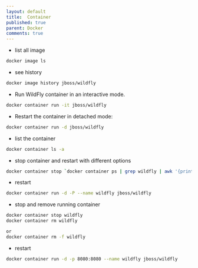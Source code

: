 ```yaml
---
layout: default
title:  Container
published: true
parent: Docker
comments: true
---
```


* list all image

```sh
docker image ls
```

* see history

```sh
docker image history jboss/wildfly
```

* Run WildFly container in an interactive mode.

```sh
docker container run -it jboss/wildfly
```

* Restart the container in detached mode:

```sh
docker container run -d jboss/wildfly
```

* list the container

```sh
docker container ls -a
```

* stop container and restart with different options

```sh
docker container stop `docker container ps | grep wildfly | awk '{print $1}'`
```

* restart

```sh
docker container run -d -P --name wildfly jboss/wildfly
```

* stop and remove running container

```sh
docker container stop wildfly
docker container rm wildfly

or
docker container rm -f wildfly
```

* restart

```sh
docker container run -d -p 8080:8080 --name wildfly jboss/wildfly
```
